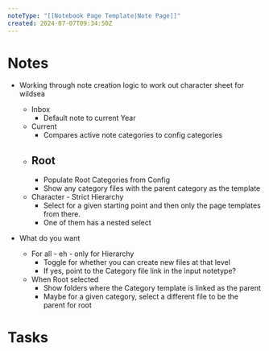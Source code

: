 ```yaml
---
noteType: "[[Notebook Page Template|Note Page]]"
created: 2024-07-07T09:34:50Z
---
```

# Notes
- Working through note creation logic to work out character sheet for wildsea
	- Inbox
		- Default note to current Year
	- Current
		- Compares active note categories to config categories
	- Root
		- 
		- Populate Root Categories from Config
		- Show any category files with the parent category as the template
	- Character - Strict Hierarchy
		- Select for a given starting point and then only the page templates from there.
		- One of them has a nested select


- What do you want
	- For all - eh - only for Hierarchy
		- Toggle for whether you can create new files at that level
		- If yes, point to the Category file link in the input notetype?
	- When Root selected
		- Show folders where the Category template is linked as the parent
		- Maybe for a given category, select a different file to be the parent for root
# Tasks
